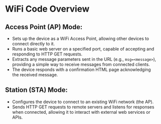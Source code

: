 # WiFi Code Overview

## Access Point (AP) Mode:
- Sets up the device as a WiFi Access Point, allowing other devices to connect directly to it.
- Runs a basic web server on a specified port, capable of accepting and responding to HTTP GET requests.
- Extracts any message parameters sent in the URL (e.g., `msg=<message>`), providing a simple way to receive messages from connected clients.
- The device responds with a confirmation HTML page acknowledging the received message.

## Station (STA) Mode:
- Configures the device to connect to an existing WiFi network (the AP).
- Sends HTTP GET requests to remote servers and listens for responses when connected, allowing it to interact with external web services or APIs.

